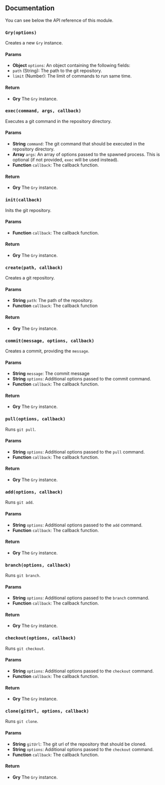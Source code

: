 ## Documentation

You can see below the API reference of this module.

### `Gry(options)`
Creates a new `Gry` instance.

#### Params

- **Object** `options`: An object containing the following fields:
 - `path` (String): The path to the git repository.
 - `limit` (Number): The limit of commands to run same time.

#### Return
- **Gry** The `Gry` instance.

### `exec(command, args, callback)`
Executes a git command in the repository directory.

#### Params

- **String** `command`: The git command that should be executed in the repository directory.
- **Array** `args`: An array of options passed to the spawned process. This is optional (if not provided, `exec` will be used instead).
- **Function** `callback`: The callback function.

#### Return
- **Gry** The `Gry` instance.

### `init(callback)`
Inits the git repository.

#### Params

- **Function** `callback`: The callback function.

#### Return
- **Gry** The `Gry` instance.

### `create(path, callback)`
Creates a git repository.

#### Params

- **String** `path`: The path of the repository.
- **Function** `callback`: The callback function

#### Return
- **Gry** The `Gry` instance.

### `commit(message, options, callback)`
Creates a commit, providing the `message`.

#### Params

- **String** `message`: The commit message
- **String** `options`: Additional options passed to the commit command.
- **Function** `callback`: The callback function.

#### Return
- **Gry** The `Gry` instance.

### `pull(options, callback)`
Runs `git pull`.

#### Params

- **String** `options`: Additional options passed to the `pull` command.
- **Function** `callback`: The callback function.

#### Return
- **Gry** The `Gry` instance.

### `add(options, callback)`
Runs `git add`.

#### Params

- **String** `options`: Additional options passed to the `add` command.
- **Function** `callback`: The callback function.

#### Return
- **Gry** The `Gry` instance.

### `branch(options, callback)`
Runs `git branch`.

#### Params

- **String** `options`: Additional options passed to the `branch` command.
- **Function** `callback`: The callback function.

#### Return
- **Gry** The `Gry` instance.

### `checkout(options, callback)`
Runs `git checkout`.

#### Params

- **String** `options`: Additional options passed to the `checkout` command.
- **Function** `callback`: The callback function.

#### Return
- **Gry** The `Gry` instance.

### `clone(gitUrl, options, callback)`
Runs `git clone`.

#### Params

- **String** `gitUrl`: The git url of the repository that should be cloned.
- **String** `options`: Additional options passed to the `checkout` command.
- **Function** `callback`: The callback function.

#### Return
- **Gry** The `Gry` instance.

